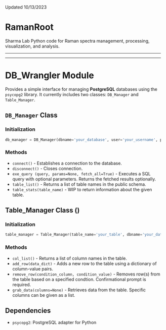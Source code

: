 Updated 10/13/2023

# RamanRoot
Sharma Lab Python code for Raman spectra management, processing, visualization, and analysis.

----
----

# DB_Wrangler Module
Provides a simple interface for managing **PostgreSQL** databases using the `psycopg2` library. It currently includes two classes: `DB_Manager` and `Table_Manager`.

## `DB_Manager` Class
### Initialization
```python
db_manager = DB_Manager(dbname='your_database', user='your_username', password='your_password', host='your_host', port='your_port')
```
### Methods
- `connect()` - Establishes a connection to the database.
- `disconnect()` - Closes connection.
- `exe_query (query, params=None, fetch_all=True)` - Executes a SQL query with optional parameters. Returns the fetched results optionally.
- `table_list()` - Returns a list of table names in the public schema.
- `table_stats(table_name)` - WIP to return information about the given table.

## Table_Manager Class ()
### Initialization
```python
table_manager = Table_Manager(table_name='your_table', dbname='your_database', user='your_username', password='your_password', host='your_host', port='your_port')
```
### Methods
- `col_list()` - Returns a list of column names in the table.
- `add_row(data_dict)` - Adds a new row to the table using a dictionary of column-value pairs.
- `remove_row(condition_column, condition_value)` - Removes row(s) from the table based on a specified condtion. Confirmational prompt is required.
- `grab_data(columns=None)` - Retrieves data from the table. Specific columns can be given as a list.

## Dependencies 
- `psycopg2`: PostgreSQL adapter for Python
